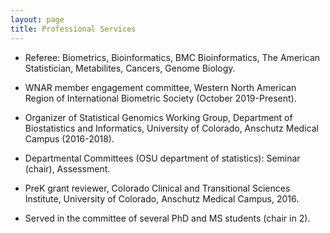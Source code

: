 ```yaml
---
layout: page
title: Professional Services
---
```



* Referee: Biometrics, Bioinformatics, BMC Bioinformatics, The American Statistician, Metabilites, Cancers, Genome Biology.

* WNAR member engagement committee, Western North American Region of International Biometric Society (October 2019-Present).

* Organizer of Statistical Genomics Working Group, Department of Biostatistics and Informatics, University of Colorado, Anschutz Medical Campus (2016-2018).

* Departmental Committees (OSU department of statistics): Seminar (chair), Assessment.

* PreK grant reviewer, Colorado Clinical and Transitional Sciences Institute, University of Colorado, Anschutz Medical Campus, 2016.

* Served in the committee of several PhD and MS students (chair in 2). 



